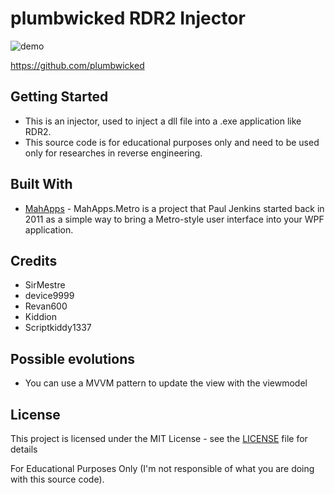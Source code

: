 # plumbwicked RDR2 Injector

![demo]( https://imgur.com/CmpViO8 )


https://github.com/plumbwicked

## Getting Started

- This is an injector, used to inject a dll file into a .exe application like RDR2.
- This source code is for educational purposes only and need to be used only for researches in reverse engineering.

## Built With

* [MahApps](https://mahapps.com/) - MahApps.Metro is a project that Paul Jenkins started back in 2011 as a simple way to bring a Metro-style user interface into your WPF application. 

## Credits
- SirMestre 
- device9999
- Revan600
- Kiddion
- Scriptkiddy1337

## Possible evolutions

- You can use a MVVM pattern to update the view with the viewmodel

## License

This project is licensed under the MIT License - see the [LICENSE](LICENSE) file for details

For Educational Purposes Only (I'm not responsible of what you are doing with this source code).
